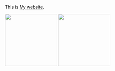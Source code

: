 This is [My website](https://wan-nyan-wan.github.io).

<a href="https://github.com/wan-nyan-wan">
  <img align="left" height="170px" src="https://github-readme-stats.vercel.app/api?username=wan-nyan-wan&count_private=true&show_icons=true&theme=chartreuse-dark" />
</a>
<a href="https://github.com/wan-nyan-wan">
  <img align="left" height="170px" src="https://github-readme-stats.vercel.app/api/top-langs/?username=wan-nyan-wan&layout=compact&show_icons=true&theme=chartreuse-dark" />
</a>

